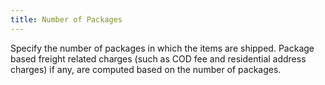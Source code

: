 ```yaml
---
title: Number of Packages
---
```



Specify the number of packages in which the items are shipped. Package  based freight related charges (such as COD fee and residential address  charges) if any, are computed based on the number of packages.
